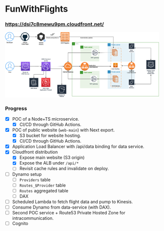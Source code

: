 # FunWithFlights

### https://dsi7c8mewu9pm.cloudfront.net/

![alt text](./docs/infra.png?raw=true)

### Progress

- [x] POC of a Node+TS microservice.
  - [x] CI/CD through GitHub Actions.
- [x] POC of public website (`web-main`) with Next export.
  - [x] S3 bucket for website hosting.
  - [x] CI/CD through GitHub Actions.
- [x] Application Load Balancer with /api/data binding for data service.
- [x] Cloudfront distribution
  - [x] Expose main website (S3 origin)
  - [x] Expose the ALB under `/api/*`
  - [ ] Revisit cache rules and invalidate on deploy.
- [ ] Dynamo setup
  - [ ] `Providers` table
  - [ ] `Routes_$Provider` table
  - [ ] `Routes` aggregated table
  - [ ] DAX
- [ ] Scheduled Lambda to fetch flight data and pump to Kinesis.
- [ ] Consume Dynamo from data-service (with DAX).
- [ ] Second POC service + Route53 Private Hosted Zone for intracommunication.
- [ ] Cognito
